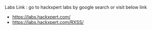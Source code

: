 
Labs Link : go to hackxpert labs by google search or visit below link
- https://labs.hackxpert.com/
- https://labs.hackxpert.com/RXSS/
